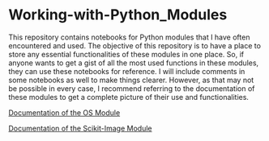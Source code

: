 # Working-with-Python_Modules

This repository contains notebooks for Python modules that I have often encountered and used. The objective of this repository is to have a place to store any essential functionalities of these modules in one place. So, if anyone wants to get a gist of all the most used functions in these modules, they can use these notebooks for reference. I will include comments in some notebooks as well to make things clearer. However, as that may not be possible in every case, I recommend referring to the documentation of these modules to get a complete picture of their use and functionalities.

[Documentation of the OS Module](https://docs.python.org/3/library/os.html)

[Documentation of the Scikit-Image Module](https://scikit-image.org/docs/stable/)
